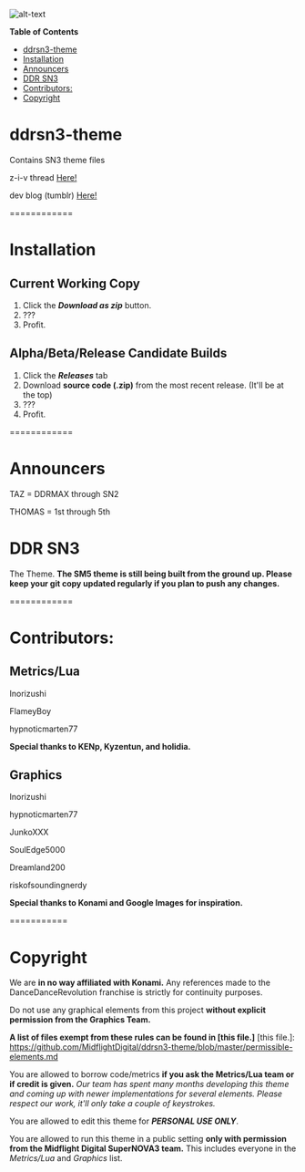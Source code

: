 ![alt-text](http://inori.s-ul.eu/bQYRsBk1.png)

**Table of Contents**
 * [ddrsn3-theme](#ddrsn3-theme)
 * [Installation](#installation)
 * [Announcers](#announcers)
 * [DDR SN3](#ddr-sn3)
 * [Contributors:](#contributors)
 * [Copyright](#copyright)

ddrsn3-theme
============
Contains SN3 theme files

z-i-v thread [Here!](https://zenius-i-vanisher.com/v5.2/thread?threadid=7660)

dev blog (tumblr) [Here!](http://sn3next.tumblr.com)

============

Installation
============
Current Working Copy
--
1. Click the ***Download as zip*** button.
2. ???
3. Profit.

Alpha/Beta/Release Candidate Builds
--
1. Click the ***Releases*** tab
2. Download **source code (.zip)** from the most recent release. (It'll be at the top)
3. ???
4. Profit.

============

Announcers
============
TAZ = DDRMAX through SN2

THOMAS = 1st through 5th

DDR SN3
============
The Theme.
**The SM5 theme is still being built from the ground up. Please keep your git copy updated regularly if you plan to push any changes.**

============

Contributors:
============

Metrics/Lua
--
Inorizushi

FlameyBoy

hypnoticmarten77

**Special thanks to KENp, Kyzentun, and holidia.**

Graphics
--
Inorizushi

hypnoticmarten77

JunkoXXX

SoulEdge5000

Dreamland200

riskofsoundingnerdy

**Special thanks to Konami and Google Images for inspiration.**

===========

Copyright
============
We are **in no way affiliated with Konami.** Any references made to the DanceDanceRevolution franchise is strictly for continuity purposes. 

Do not use any graphical elements from this project **without explicit permission from the Graphics Team.**

**A list of files exempt from these rules can be found in [this file.]**
[this file.]: https://github.com/MidflightDigital/ddrsn3-theme/blob/master/permissible-elements.md

You are allowed to borrow code/metrics **if you ask the Metrics/Lua team or if credit is given.** *Our team has spent many months developing this theme and coming up with newer implementations for several elements. Please respect our work, it'll only take a couple of keystrokes.*

You are allowed to edit this theme for ***PERSONAL USE ONLY***. 

You are allowed to run this theme in a public setting **only with permission from the Midflight Digital SuperNOVA3 team.** This includes everyone in the *Metrics/Lua* and *Graphics* list.

